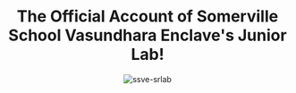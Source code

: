 <h1 align="center">The Official Account of Somerville School Vasundhara Enclave's Junior Lab!</h1>
<p align="center"> <img src="https://komarev.com/ghpvc/?username=ssve-jrlab&label=Profile%20views&color=0e75b6&style=flat" alt="ssve-srlab" /> </p>
